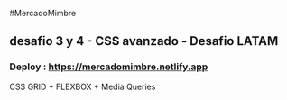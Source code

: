 #MercadoMimbre
## desafio 3 y 4 - CSS avanzado - Desafio LATAM
### Deploy : https://mercadomimbre.netlify.app

CSS GRID + FLEXBOX + Media Queries


